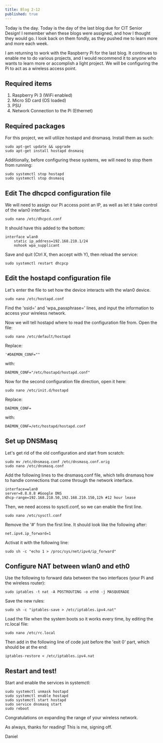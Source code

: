 ```yaml
---
title: Blog 2-12
published: true
---
```


Today is the day. Today is the day of the last blog due for CIT Senior Design! I remember when these blogs were assigned, and how I thought they would go. I look back on them fondly, as they pushed me to learn more and more each week.

I am returning to work with the Raspberry Pi for the last blog. It continues to enable me to do various projects, and I would recommend it to anyone who wants to learn more or accomplish a light project. We will be configuring the Pi to act as a wireless access point.

## Required items

1. Raspberry Pi 3 (WiFi enabled)
2. Micro SD card (OS loaded)
3. PSU
4. Network Connection to the Pi (Ethernet)

## Required packages

For this project, we will utilize hostapd and dnsmasq. Install them as such:

```
sudo apt-get update && upgrade
sudo apt-get install hostapd dnsmasq
```

Additionally, before configuring these systems, we will need to stop them from running:

```
sudo systemctl stop hostapd
sudo systemctl stop dnsmasq
```

## Edit The dhcpcd configuration file

We will need to assign our Pi access point an IP, as well as let it take control of the wlan0 interface.

```
sudo nano /etc/dhcpcd.conf
```

It should have this added to the bottom:

```
interface wlan0
    static ip_address=192.168.210.1/24
    nohook wpa_supplicant
```

Save and quit (Ctrl X, then accept with Y), then reload the service:

```
sudo systemctl restart dhcpcp
```

## Edit the hostapd configuration file

Let's enter the file to set how the device interacts with the wlan0 device.

```
sudo nano /etc/hostapd.conf
```

Find the 'ssid=' and 'wpa_passphrase=' lines, and input the information to access your wireless network.

Now we will tell hostapd where to read the configuration file from. Open the file:

```
sudo nano /etc/default/hostapd
```

Replace:

```
'#DAEMON_CONF=""
```

with:

```
DAEMON_CONF="/etc/hostapd/hostapd.conf"
```

Now for the second configuration file direction, open it here:

```
sudo nano /etc/init.d/hostapd
```

Replace:

```
DAEMON_CONF=
```

with:

```
DAEMON_CONF=/etc/hostapd/hostapd.conf
```

## Set up DNSMasq

Let's get rid of the old configuration and start from scratch:

```
sudo mv /etc/dnsmasq.conf /etc/dnsmasq.conf.orig
sudo nano /etc/dnsmasq.conf
```

Add the following lines to the dnsmasq.conf file, which tells dnsmasq how to handle connections that come through the network interface. 

```
interface=wlan0
server=8.8.8.8 #Google DNS
dhcp-range=192.168.210.50,192.168.210.150,12h #12 hour lease
```

Then, we need access to sysctl.conf, so we can enable the first line.

```
sudo nano /etc/sysctl.conf
```

Remove the '#' from the first line. It should look like the following after:

```
net.ipv4.ip_forward=1
```

Activat it with the following line:

```
sudo sh -c "echo 1 > /proc/sys/net/ipv4/ip_forward"
```

## Configure NAT between wlan0 and eth0

Use the following to forward data between the two interfaces (your Pi and the wireless router):

```
sudo iptables -t nat -A POSTROUTING -o eth0 -j MASQUERADE
```

Save the new rules:

```
sudo sh -c "iptables-save > /etc/iptables.ipv4.nat"
```

Load the file when the system boots so it works every time, by editing the rc.local file:

```
sudo nano /etc/rc.local
```

Then add in the following line of code just before the 'exit 0' part, which should be at the end:

```
iptables-restore < /etc/iptables.ipv4.nat
```

## Restart and test!

Start and enable the services in systemctl:

```
sudo systemctl unmask hostapd
sudo systemctl enable hostapd
sudo systemctl start hostapd
sudo service dnsmasq start
sudo reboot
```

Congratulations on expanding the range of your wireless network.

As always, thanks for reading! This is me, signing off.

Daniel